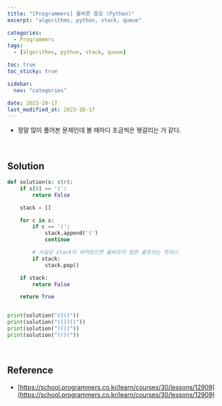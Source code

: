 ```yaml
---
title: "[Programmers] 올바른 괄호 (Python)"
excerpt: "algorithms, python, stack, queue"

categories:
  - Programmers
tags:
  - [algorithms, python, stack, queue]

toc: true
toc_sticky: true

sidebar:
  nav: "categories"

date: 2023-10-17
last_modified_at: 2023-10-17
---
```


- 정말 많이 풀어본 문제인데 볼 때마다 조금씩은 헷갈리는 거 같다.

<br>

## Solution

```python
def solution(s: str):
    if s[0] == ')':
        return False

    stack = []

    for c in s:
        if c == '(':
            stack.append('(')
            continue

        # 사실상 stack이 비어있으면 올바르지 않은 괄호라는 뜻이니
        if stack:
            stack.pop()

    if stack:
        return False

    return True


print(solution("()()"))
print(solution("(())()"))
print(solution(")()("))
print(solution("(()("))
```

<br>

## Reference

- [https://school.programmers.co.kr/learn/courses/30/lessons/12909](https://school.programmers.co.kr/learn/courses/30/lessons/12909)
